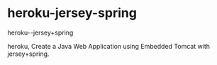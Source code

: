 heroku-jersey-spring
====================

heroku--jersey+spring

heroku, Create a Java Web Application using Embedded Tomcat with jersey+spring.



